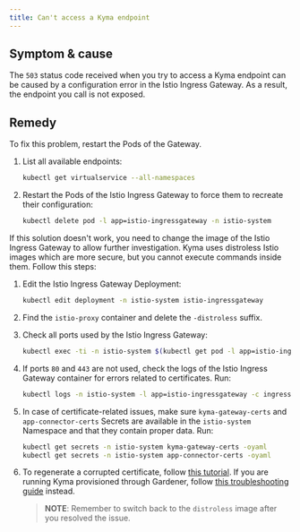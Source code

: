 ```yaml
---
title: Can't access a Kyma endpoint
---
```


## Symptom & cause

The `503` status code received when you try to access a Kyma endpoint can be caused by a configuration error in the Istio Ingress Gateway. As a result, the endpoint you call is not exposed.

## Remedy

To fix this problem, restart the Pods of the Gateway.

1. List all available endpoints:

    ```bash
    kubectl get virtualservice --all-namespaces
    ```

2. Restart the Pods of the Istio Ingress Gateway to force them to recreate their configuration:

     ```bash
     kubectl delete pod -l app=istio-ingressgateway -n istio-system
     ```

If this solution doesn't work, you need to change the image of the Istio Ingress Gateway to allow further investigation. Kyma uses distroless Istio images which are more secure, but you cannot execute commands inside them. Follow this steps:

1. Edit the Istio Ingress Gateway Deployment:

    ```bash
    kubectl edit deployment -n istio-system istio-ingressgateway
    ```

2. Find the `istio-proxy` container and delete the `-distroless` suffix.

3. Check all ports used by the Istio Ingress Gateway:

    ```bash
    kubectl exec -ti -n istio-system $(kubectl get pod -l app=istio-ingressgateway -n istio-system -o name) -c istio-proxy -- netstat -lptnu
    ```

4. If ports `80` and `443` are not used, check the logs of the Istio Ingress Gateway container for errors related to certificates. Run:

    ```bash
    kubectl logs -n istio-system -l app=istio-ingressgateway -c ingress-sds
    ```

5. In case of certificate-related issues, make sure `kyma-gateway-certs` and `app-connector-certs` Secrets are available in the `istio-system` Namespace and that they contain proper data. Run:

    ```bash
    kubectl get secrets -n istio-system kyma-gateway-certs -oyaml
    kubectl get secrets -n istio-system app-connector-certs -oyaml
    ```

<!-- Update step 6 once the long-lasting certificate is implemented. Probably, only the details about Gardener will be needed. -->
6. To regenerate a corrupted certificate, follow [this tutorial](../../../03-tutorials/sec-01-tls-certificates-security.md). If you are running Kyma provisioned through Gardener, follow [this troubleshooting guide](./sec-01-certificates-gardener/) instead.

   >**NOTE**: Remember to switch back to the `distroless` image after you resolved the issue.
